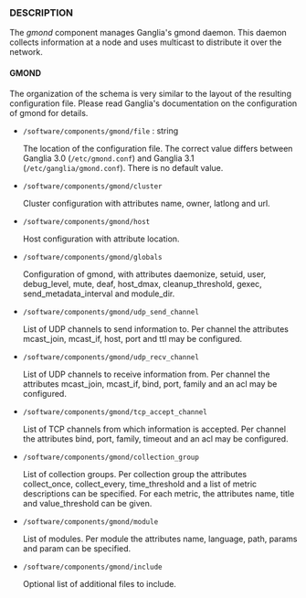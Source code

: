
### DESCRIPTION

The _gmond_ component manages Ganglia's gmond daemon.
This daemon collects information at a node and uses multicast to distribute it
over the network.

#### GMOND

The organization of the schema is very similar to the layout of the resulting configuration file.
Please read Ganglia's documentation on the configuration of gmond for details.

- `/software/components/gmond/file` : string

    The location of the configuration file. The correct value differs between 
    Ganglia 3.0 (`/etc/gmond.conf`) and Ganglia 3.1 (`/etc/ganglia/gmond.conf`).
    There is no default value.

- `/software/components/gmond/cluster`

    Cluster configuration with attributes name, owner, latlong and url.

- `/software/components/gmond/host`

    Host configuration with attribute location.

- `/software/components/gmond/globals`

    Configuration of gmond, with attributes daemonize, setuid, user, debug\_level,
    mute, deaf, host\_dmax, cleanup\_threshold, gexec, send\_metadata\_interval and module\_dir.

- `/software/components/gmond/udp_send_channel`

    List of UDP channels to send information to. 
    Per channel the attributes mcast\_join, mcast\_if, host, port and ttl may be configured.

- `/software/components/gmond/udp_recv_channel`

    List of UDP channels to receive information from. 
    Per channel the attributes mcast\_join, mcast\_if, bind, port, family and an acl may be configured.

- `/software/components/gmond/tcp_accept_channel`

    List of TCP channels from which information is accepted.
    Per channel the attributes bind, port, family, timeout and an acl may be configured.

- `/software/components/gmond/collection_group`

    List of collection groups.
    Per collection group the attributes collect\_once, collect\_every, time\_threshold and a list of
    metric descriptions can be specified.
    For each metric, the attributes name, title and value\_threshold can be given.

- `/software/components/gmond/module`

    List of modules.
    Per module the attributes name, language, path, params and param can be specified.

- `/software/components/gmond/include`

    Optional list of additional files to include.
